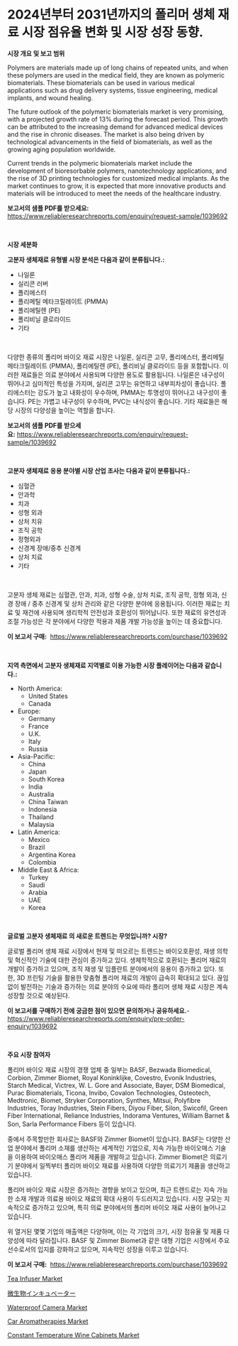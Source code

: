 <p><h1>2024년부터 2031년까지의 폴리머 생체 재료 시장 점유율 변화 및 시장 성장 동향.</h1></p><p><strong>시장 개요 및 보고 범위</strong></p>
<p><p>Polymers are materials made up of long chains of repeated units, and when these polymers are used in the medical field, they are known as polymeric biomaterials. These biomaterials can be used in various medical applications such as drug delivery systems, tissue engineering, medical implants, and wound healing.</p><p>The future outlook of the polymeric biomaterials market is very promising, with a projected growth rate of 13% during the forecast period. This growth can be attributed to the increasing demand for advanced medical devices and the rise in chronic diseases. The market is also being driven by technological advancements in the field of biomaterials, as well as the growing aging population worldwide.</p><p>Current trends in the polymeric biomaterials market include the development of bioresorbable polymers, nanotechnology applications, and the rise of 3D printing technologies for customized medical implants. As the market continues to grow, it is expected that more innovative products and materials will be introduced to meet the needs of the healthcare industry.</p></p>
<p><strong>보고서의 샘플 PDF를 받으세요:</strong> <a href="https://www.reliableresearchreports.com/enquiry/request-sample/1039692">https://www.reliableresearchreports.com/enquiry/request-sample/1039692</a></p>
<p>&nbsp;</p>
<p><strong>시장 세분화</strong></p>
<p><strong>고분자 생체재료 유형별 시장 분석은 다음과 같이 분류됩니다.:</strong></p>
<p><ul><li>나일론</li><li>실리콘 러버</li><li>폴리에스터</li><li>폴리메틸 메타크릴레이트 (PMMA)</li><li>폴리에틸렌 (PE)</li><li>폴리비닐 클로라이드</li><li>기타</li></ul></p>
<p>&nbsp;</p>
<p><p>다양한 종류의 폴리머 바이오 재료 시장은 나일론, 실리콘 고무, 폴리에스터, 폴리메틸 메타크릴레이트 (PMMA), 폴리에틸렌 (PE), 폴리비닐 클로라이드 등을 포함합니다. 이러한 재료들은 의료 분야에서 사용되며 다양한 용도로 활용됩니다. 나일론은 내구성이 뛰어나고 심미적인 특성을 가지며, 실리콘 고무는 유연하고 내부피차성이 좋습니다. 폴리에스터는 강도가 높고 내화성이 우수하며, PMMA는 투명성이 뛰어나고 내구성이 좋습니다. PE는 가볍고 내구성이 우수하며, PVC는 내식성이 좋습니다. 기타 재료들은 해당 시장의 다양성을 높이는 역할을 합니다.</p></p>
<p><strong>보고서의 샘플 PDF를 받으세요:</strong>&nbsp;<a href="https://www.reliableresearchreports.com/enquiry/request-sample/1039692">https://www.reliableresearchreports.com/enquiry/request-sample/1039692</a></p>
<p>&nbsp;</p>
<p><strong> 고분자 생체재료 응용 분야별 시장 산업 조사는 다음과 같이 분류됩니다.:</strong></p>
<p><ul><li>심혈관</li><li>안과학</li><li>치과</li><li>성형 외과</li><li>상처 치유</li><li>조직 공학</li><li>정형외과</li><li>신경계 장애/중추 신경계</li><li>상처 치료</li><li>기타</li></ul></p>
<p>&nbsp;</p>
<p><p>고분자 생체 재료는 심혈관, 안과, 치과, 성형 수술, 상처 치료, 조직 공학, 정형 외과, 신경 장애 / 중추 신경계 및 상처 관리와 같은 다양한 분야에 응용됩니다. 이러한 재료는 치료 및 재건에 사용되며 생리학적 안전성과 호환성이 뛰어납니다. 또한 재료의 유연성과 조절 가능성은 각 분야에서 다양한 적용과 제품 개발 가능성을 높이는 데 중요합니다.</p></p>
<p><strong>이 보고서 구매:</strong>&nbsp; <a href="https://www.reliableresearchreports.com/purchase/1039692">https://www.reliableresearchreports.com/purchase/1039692</a></p>
<p>&nbsp;</p>
<p><strong>지역 측면에서 고분자 생체재료 지역별로 이용 가능한 시장 플레이어는 다음과 같습니다.:</strong></p>
<p><ul>
    <li>
        North America:
        <ul>
            <li>United States</li>
            <li>Canada</li>
        </ul>
    </li>
    <li>
        Europe:
        <ul>
            <li>Germany</li>
            <li>France</li>
            <li>U.K.</li>
            <li>Italy</li>
            <li>Russia</li>
        </ul>
    </li>
    <li>
        Asia-Pacific:
        <ul>
            <li>China</li>
            <li>Japan</li>
            <li>South Korea</li>
            <li>India</li>
            <li>Australia</li>
            <li>China Taiwan</li>
            <li>Indonesia</li>
            <li>Thailand</li>
            <li>Malaysia</li>
        </ul>
    </li>
    <li>
        Latin America:
        <ul>
            <li>Mexico</li>
            <li>Brazil</li>
            <li>Argentina Korea</li>
            <li>Colombia</li>
        </ul>
    </li>
    <li>
        Middle East & Africa:
        <ul>
            <li>Turkey</li>
            <li>Saudi</li>
            <li>Arabia</li>
            <li>UAE</li>
            <li>Korea</li>
        </ul>
    </li>
    </ul></p>
<p>&nbsp;</p>
<p><strong>글로벌 고분자 생체재료 의 새로운 트렌드는 무엇입니까? 시장?</strong></p>
<p><p>글로벌 폴리머 생체 재료 시장에서 현재 및 떠오르는 트렌드는 바이오호환성, 재생 의학 및 혁신적인 기술에 대한 관심이 증가하고 있다. 생체학적으로 호환되는 폴리머 재료의 개발이 증가하고 있으며, 조직 재생 및 임플란트 분야에서의 응용이 증가하고 있다. 또한, 3D 프린팅 기술을 활용한 맞춤형 폴리머 재료의 개발이 급속히 확대되고 있다. 끊임없이 발전하는 기술과 증가하는 의료 분야의 수요에 따라 폴리머 생체 재료 시장은 계속 성장할 것으로 예상된다.</p></p>
<p><strong>이 보고서를 구매하기 전에 궁금한 점이 있으면 문의하거나 공유하세요.</strong>- <a href="https://www.reliableresearchreports.com/enquiry/pre-order-enquiry/1039692">https://www.reliableresearchreports.com/enquiry/pre-order-enquiry/1039692</a></p>
<p>&nbsp;</p>
<p><strong>주요 시장 참여자</strong></p>
<p><p>폴리머 바이오 재료 시장의 경쟁 업체 중 일부는 BASF, Bezwada Biomedical, Corbion, Zimmer Biomet, Royal Koninklijke, Covestro, Evonik Industries, Starch Medical, Victrex, W. L. Gore and Associate, Bayer, DSM Biomedical, Purac Biomaterials, Ticona, Invibo, Covalon Technologies, Osteotech, Medtronic, Biomet, Stryker Corporation, Synthes, Mitsui, Polyfibre Industries, Toray Industries, Stein Fibers, Diyou Fiber, Silon, Swicofil, Green Fiber International, Reliance Industries, Indorama Ventures, William Barnet & Son, Sarla Performance Fibers 등이 있습니다.</p><p>중에서 주목할만한 회사로는 BASF와 Zimmer Biomet이 있습니다. BASF는 다양한 산업 분야에서 폴리머 소재를 생산하는 세계적인 기업으로, 지속 가능한 바이오매스 기술을 이용하여 바이오매스 폴리머 제품을 개발하고 있습니다. Zimmer Biomet은 의료기기 분야에서 일찍부터 폴리머 바이오 재료를 사용하여 다양한 의료기기 제품을 생산하고 있습니다.</p><p>폴리머 바이오 재료 시장은 증가하는 경향을 보이고 있으며, 최근 트렌드로는 지속 가능한 소재 개발과 의료용 바이오 재료의 확대 사용이 두드러지고 있습니다. 시장 규모는 지속적으로 증가하고 있으며, 특히 의료 분야에서의 폴리머 바이오 재료 사용이 늘어나고 있습니다.</p><p>위 열거된 몇몇 기업의 매출액은 다양하며, 이는 각 기업의 크기, 시장 점유율 및 제품 다양성에 따라 달라집니다. BASF 및 Zimmer Biomet과 같은 대형 기업은 시장에서 주요 선수로서의 입지를 강화하고 있으며, 지속적인 성장을 이루고 있습니다.</p></p>
<p><strong>이 보고서 구매:</strong>&nbsp;&nbsp;<a href="https://www.reliableresearchreports.com/purchase/1039692">https://www.reliableresearchreports.com/purchase/1039692</a></p>
<p><p><a href="https://github.com/CliffMedina6/Market-Research-Report-List-4/blob/main/tea-infuser-market.md">Tea Infuser Market</a></p><p><a href="https://github.com/cbigkbh02719/Market-Research-Report-List-1/blob/main/56549492945.md">微生物インキュベーター</a></p><p><a href="https://github.com/provorikovar/Market-Research-Report-List-3/blob/main/waterproof-camera-market.md">Waterproof Camera Market</a></p><p><a href="https://issuu.com/reportprime-2/docs/car-aromatherapies-market-size-2030.pptx">Car Aromatherapies Market</a></p><p><a href="https://issuu.com/reportprime-2/docs/constant-temperature-wine-cabinets-market-size-203">Constant Temperature Wine Cabinets Market</a></p></p>
